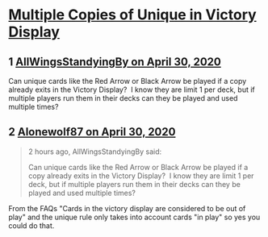 # [Multiple Copies of Unique in Victory Display](https://community.fantasyflightgames.com/topic/308053-multiple-copies-of-unique-in-victory-display/)

## 1 [AllWingsStandyingBy on April 30, 2020](https://community.fantasyflightgames.com/topic/308053-multiple-copies-of-unique-in-victory-display/?do=findComment&comment=3932538)

Can unique cards like the Red Arrow or Black Arrow be played if a copy already exits in the Victory Display?  I know they are limit 1 per deck, but if multiple players run them in their decks can they be played and used multiple times?

## 2 [Alonewolf87 on April 30, 2020](https://community.fantasyflightgames.com/topic/308053-multiple-copies-of-unique-in-victory-display/?do=findComment&comment=3932555)

> 2 hours ago, AllWingsStandyingBy said:
> 
> Can unique cards like the Red Arrow or Black Arrow be played if a copy already exits in the Victory Display?  I know they are limit 1 per deck, but if multiple players run them in their decks can they be played and used multiple times?

From the FAQs "Cards in the victory display are considered to be out of play" and the unique rule only takes into account cards "in play" so yes you could do that.

